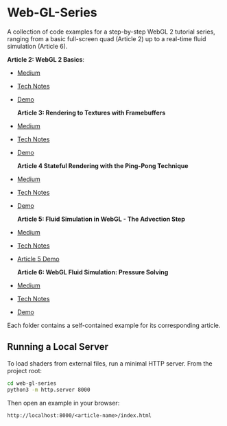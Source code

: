 # Web-GL-Series

A collection of code examples for a step-by-step WebGL 2 tutorial series, ranging from a basic full-screen quad (Article 2) up to a real-time fluid simulation (Article 6).

**Article 2: WebGL 2 Basics**:

-   [Medium](https://olha-stefanishyna.medium.com/webgl-2-basics-drawing-a-full-screen-quad-804634c66e63)
-   [Tech Notes](https://ostefani.dev/tech-notes/webgl-drawing-full-screen-quad)
-   [Demo](https://ostefani.github.io/web-gl-series/article-2)

    **Article 3: Rendering to Textures with Framebuffers**

-   [Medium](https://olha-stefanishyna.medium.com/webgl-2-rendering-to-textures-with-framebuffers-40c2b0e53bc8)
-   [Tech Notes](https://ostefani.dev/tech-notes/rendering-to-texture-with-framebuffers)
-   [Demo](https://ostefani.github.io/web-gl-series/article-3)

    **Article 4 Stateful Rendering with the Ping-Pong Technique**

-   [Medium](https://olha-stefanishyna.medium.com/stateful-rendering-with-ping-pong-technique-6c6ef3f5091a)
-   [Tech Notes](https://ostefani.dev/tech-notes/ping-pong-technique)
-   [Demo](https://ostefani.github.io/web-gl-series/article-4)

    **Article 5: Fluid Simulation in WebGL - The Advection Step**

-   [Medium](https://olha-stefanishyna.medium.com/fluid-simulation-in-webgl-the-advection-step-22a35abfd3b2)
-   [Tech Notes](https://ostefani.dev/tech-notes/webgl-fluid-advection)
-   [Article 5 Demo](https://ostefani.github.io/web-gl-series/article-5)

    **Article 6: WebGL Fluid Simulation: Pressure Solving**

-   [Medium](https://olha-stefanishyna.medium.com/webgl-fluid-simulation-interactivity-and-visual-effects-62be2e0de247)
-   [Tech Notes](https://ostefani.dev/tech-notes/webgl-fluid-divergence-pressure)
-   [Demo](https://ostefani.github.io/web-gl-series/article-6)

Each folder contains a self-contained example for its corresponding article.

## Running a Local Server

To load shaders from external files, run a minimal HTTP server. From the project root:

```bash
cd web-gl-series
python3 -m http.server 8000
```

Then open an example in your browser:

```
http://localhost:8000/<article-name>/index.html
```

